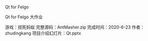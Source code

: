 Qt for Felgo

Qt for Felgo 大作业

游戏：捏死蚂蚁 
完整源码：AntMasher.zip 
完成时间：2020-6-23 
作者：zhudingkang
项目介绍幻灯片：Qt.pptx
